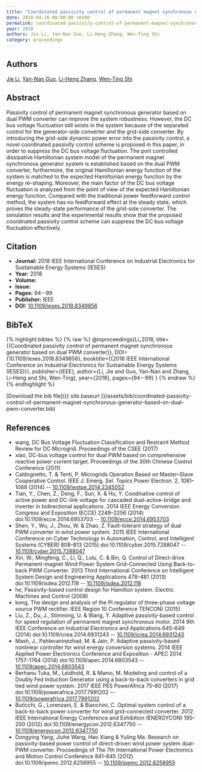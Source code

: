```yaml
---
title: "Coordinated passivity control of permanent magnet synchronous generator based on dual PWM converter"
date: 2018-04-26 00:00:00 +0100
permalink: coordinated-passivity-control-of-permanent-magnet-synchronous-generator-based-on-dual-pwm-converter
year: 2018
authors: Jie Li, Yan-Nan Guo, Li-Heng Zhang, Wen-Ting Shi
category: proceedings
---
```

 
## Authors
[Jie Li](authors/jie-li), [Yan-Nan Guo](authors/yan-nan-guo), [Li-Heng Zhang](authors/li-heng-zhang), [Wen-Ting Shi](authors/wen-ting-shi)
 
## Abstract
Passivity control of permanent magnet synchronous generator based on dual PWM converter can improve the system robustness. However, the DC bus voltage fluctuation still exists in the system because of the separated control for the generator-side converter and the grid-side converter. By introducing the grid-side dynamic power error into the passivity control, a novel coordinated passivity control scheme is proposed in this paper, in order to suppress the DC bus voltage fluctuation. The port controlled dissipative Hamiltonian system model of the permanent magnet synchronous generator system is established based on the dual PWM converter, furthermore, the original Hamiltonian energy function of the system is matched to the expected Hamiltonian energy function by the energy re-shaping. Moreover, the main factor of the DC bus voltage fluctuation is analyzed from the point of view of the expected Hamiltonian energy function. Compared with the traditional power feedforward control method, the system has no feedforward effect at the steady state, which proves the steady-state performance of the grid-side converter. The simulation results and the experimental results show that the proposed coordinated passivity control scheme can suppress the DC bus voltage fluctuation effectively.
 
## Citation
- **Journal:** 2018 IEEE International Conference on Industrial Electronics for Sustainable Energy Systems (IESES)
- **Year:** 2018
- **Volume:** 
- **Issue:** 
- **Pages:** 94--99
- **Publisher:** IEEE
- **DOI:** [10.1109/ieses.2018.8349856](https://doi.org/10.1109/ieses.2018.8349856)
 
## BibTeX
{% highlight bibtex %}
{% raw %}
@inproceedings{Li_2018,
  title={{Coordinated passivity control of permanent magnet synchronous generator based on dual PWM converter}},
  DOI={10.1109/ieses.2018.8349856},
  booktitle={{2018 IEEE International Conference on Industrial Electronics for Sustainable Energy Systems (IESES)}},
  publisher={IEEE},
  author={Li, Jie and Guo, Yan-Nan and Zhang, Li-Heng and Shi, Wen-Ting},
  year={2018},
  pages={94--99}
}
{% endraw %}
{% endhighlight %}
 
[Download the bib file]({{ site.baseurl }}/assets/bib/coordinated-passivity-control-of-permanent-magnet-synchronous-generator-based-on-dual-pwm-converter.bib)
 
## References
- wang, DC Bus Voltage Fluctuation Classification and Restraint Method Review for DC Microgrid. Proceedings of the CSEE (2017)
- xiao, DC-bus voltage control for dual PWM based on comprehensive reactive power current target. Proceedings of the 30th Chinese Control Conference (2011)
- Caldognetto, T. & Tenti, P. Microgrids Operation Based on Master–Slave Cooperative Control. IEEE J. Emerg. Sel. Topics Power Electron. 2, 1081–1088 (2014) -- [10.1109/jestpe.2014.2345052](https://doi.org/10.1109/jestpe.2014.2345052)
- Tian, Y., Chen, Z., Deng, F., Sun, X. & Hu, Y. Coodinative control of active power and DC-link voltage for cascaded dual-active-bridge and inverter in bidirectional applications. 2014 IEEE Energy Conversion Congress and Exposition (ECCE) 2249–2256 (2014) doi:10.1109/ecce.2014.6953703 -- [10.1109/ecce.2014.6953703](https://doi.org/10.1109/ecce.2014.6953703)
- Shen, Y., Wu, J., Zhou, W. & Zhao, Z. Fault-tolerant strategy of dual PWM converter in wind power system. 2015 IEEE International Conference on Cyber Technology in Automation, Control, and Intelligent Systems (CYBER) 808–813 (2015) doi:10.1109/cyber.2015.7288047 -- [10.1109/cyber.2015.7288047](https://doi.org/10.1109/cyber.2015.7288047)
- Xin, W., Mingfeng, C., Li, Q., Lulu, C. & Bin, Q. Control of Direct-drive Permanent-magnet Wind Power System Grid-Connected Using Back-to-back PWM Converter. 2013 Third International Conference on Intelligent System Design and Engineering Applications 478–481 (2013) doi:10.1109/isdea.2012.118 -- [10.1109/isdea.2012.118](https://doi.org/10.1109/isdea.2012.118)
- he, Passivity-based control design for Hamilton system. Electric Machines and Control (2008)
- kong, The design and analysis of the PI regulator of three-phase voltage source PWM rectifier. IEEE Region 10 Conference TENCON) (2015)
- Liu, Z., Du, J., Stimming, U. & Wang, Y. Adaptive passivity-based control for speed regulation of permanent magnet synchronous motor. 2014 9th IEEE Conference on Industrial Electronics and Applications 645–649 (2014) doi:10.1109/iciea.2014.6931243 -- [10.1109/iciea.2014.6931243](https://doi.org/10.1109/iciea.2014.6931243)
- Mash, J., Pahlevaninezhad, M. & Jain, P. Adaptive passivity-based nonlinear controller for wind energy conversion systems. 2014 IEEE Applied Power Electronics Conference and Exposition - APEC 2014 1757–1764 (2014) doi:10.1109/apec.2014.6803543 -- [10.1109/apec.2014.6803543](https://doi.org/10.1109/apec.2014.6803543)
- Berhanu Tuka, M., Leidhold, R. & Mamo, M. Modeling and control of a Doubly Fed Induction Generator using a back-to-back converters in grid tied wind power system. 2017 IEEE PES PowerAfrica 75–80 (2017) doi:10.1109/powerafrica.2017.7991202 -- [10.1109/powerafrica.2017.7991202](https://doi.org/10.1109/powerafrica.2017.7991202)
- Buticchi, G., Lorenzani, E. & Bianchini, C. Optimal system control of a back-to-back power converter for wind grid-connected converter. 2012 IEEE International Energy Conference and Exhibition (ENERGYCON) 195–200 (2012) doi:10.1109/energycon.2012.6347750 -- [10.1109/energycon.2012.6347750](https://doi.org/10.1109/energycon.2012.6347750)
- Dongying Yang, Jiuhe Wang, Hao Xiang & Yuling Ma. Research on passivity-based power control of direct-driven wind power system dual-PWM converter. Proceedings of The 7th International Power Electronics and Motion Control Conference 841–845 (2012) doi:10.1109/ipemc.2012.6258955 -- [10.1109/ipemc.2012.6258955](https://doi.org/10.1109/ipemc.2012.6258955)

